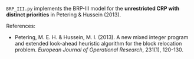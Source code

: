 `BRP_III.py` implements the BRP-III model for the **unrestricted CRP with distinct priorities** in Petering & Hussein
(2013).

References:

- Petering, M. E. H. & Hussein, M. I. (2013). A new mixed integer program and extended look-ahead heuristic algorithm
  for the block relocation problem. *European Journal of Operational Research*, 231(1), 120-130.
